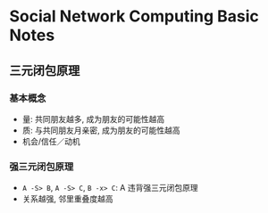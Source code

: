 # Social Network Computing Basic Notes

## 三元闭包原理

### 基本概念

*   量: 共同朋友越多, 成为朋友的可能性越高
*   质: 与共同朋友月亲密, 成为朋友的可能性越高
*   机会/信任／动机

### 强三元闭包原理

*   `A -S> B`, `A -S> C`, `B -x> C`: A 违背强三元闭包原理
*   关系越强, 邻里重叠度越高
